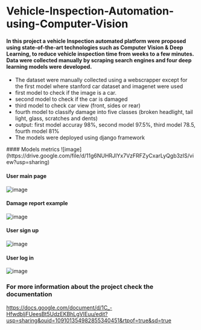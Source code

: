 # Vehicle-Inspection-Automation-using-Computer-Vision
#### In this project a vehicle Inspection automated platform were proposed using state-of-the-art technologies such as Computer Vision & Deep Learning, to reduce vehicle inspection time from weeks to a few minutes. Data were collected manually by scraping search engines and four deep learning models were developed.

<ul>
<li>The dataset were manually collected using a webscrapper except for the first model where stanford car dataset and imagenet were used</li>
<li>first model to check if the image is a car.
</li>
<li>second model to check if the car is damaged</li>
<li>third model to check car view (front, sides or rear)</li>
<li>fourth model to classify damage into five classes (broken headlight, tail
light, glass, scratches and dents)</li>
<li>output: first model accuray 98%, second model 97.5%, third model
78.5, fourth model 81%</li>
  <li> The models were deployed using django framework</li>
</ul>
#### Models metrics
![image](https://drive.google.com/file/d/11g6NUHRJIYx7VzFRFZyCxarLyQgb3zIS/view?usp=sharing)

#### User main page
![image](https://drive.google.com/uc?export=view&id=1_ZHgMMsGj99638FTXmDscfBrZoDk5TcK)

#### Damage report example
![image](https://drive.google.com/uc?export=view&id=138eMLql_vmPl7g7giQPhN69qihLv9FLy)

#### User sign up
![image](https://drive.google.com/uc?export=view&id=16HvtnCg3DFJ2slLl6Xx9zzX4-GrFKpev)

#### User log in
![image](https://drive.google.com/uc?export=view&id=1t-RK0Qf5c04MIxIuOs8v0P5JnBY2rTu1)

### For more information about the project check the documentation
https://docs.google.com/document/d/1C_-HfwdbljFUeesBt5UdzEKBhLgVIEuu/edit?usp=sharing&ouid=109101354982855340451&rtpof=true&sd=true
